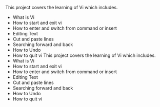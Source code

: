 This project covers the learning of Vi which includes.
* What is Vi
* How to start and exit vi
* How to enter and switch from command or insert
* Editing Text
* Cut and paste lines
* Searching forward and back
* How to Undo
* How to quit vi
This project covers the learning of Vi which includes.
* What is Vi
* How to start and exit vi
* How to enter and switch from command or insert
* Editing Text
* Cut and paste lines
* Searching forward and back
* How to Undo
* How to quit vi

